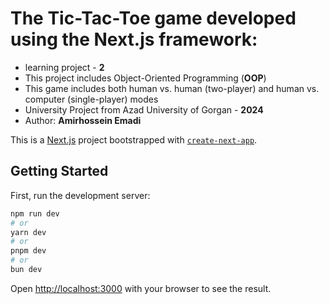# The Tic-Tac-Toe game developed using the Next.js framework:
- learning project - **2**
- This project includes Object-Oriented Programming (**OOP**)
- This game includes both human vs. human (two-player) and human vs. computer (single-player) modes
- University Project from Azad University of Gorgan - **2024**
- Author: **Amirhossein Emadi**

This is a [Next.js](https://nextjs.org) project bootstrapped with [`create-next-app`](https://github.com/vercel/next.js/tree/canary/packages/create-next-app).

## Getting Started

First, run the development server:

```bash
npm run dev
# or
yarn dev
# or
pnpm dev
# or
bun dev
```

Open [http://localhost:3000](http://localhost:3000) with your browser to see the result.